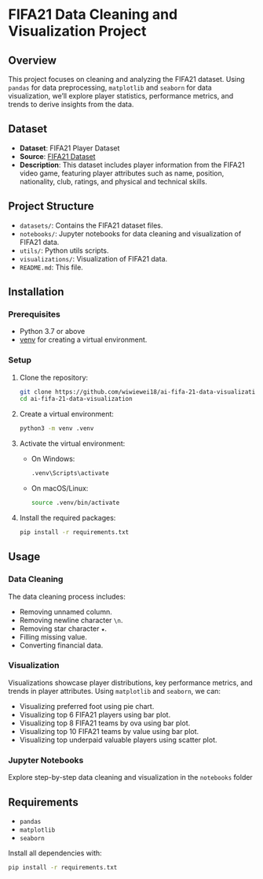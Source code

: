 # FIFA21 Data Cleaning and Visualization Project

## Overview

This project focuses on cleaning and analyzing the FIFA21 dataset. Using `pandas` for data preprocessing, `matplotlib` and `seaborn` for data visualization, we’ll explore player statistics, performance metrics, and trends to derive insights from the data.

## Dataset

- **Dataset**: FIFA21 Player Dataset
- **Source**: [FIFA21 Dataset](https://storage.googleapis.com/rg-ai-bootcamp/assignment-1/fifa21_raw_data.csv)
- **Description**: This dataset includes player information from the FIFA21 video game, featuring player attributes such as name, position, nationality, club, ratings, and physical and technical skills.

## Project Structure

- `datasets/`: Contains the FIFA21 dataset files.
- `notebooks/`: Jupyter notebooks for data cleaning and visualization of FIFA21 data.
- `utils/`: Python utils scripts.
- `visualizations/`: Visualization of FIFA21 data.
- `README.md`: This file.

## Installation

### Prerequisites

- Python 3.7 or above
- [venv](https://docs.python.org/3/library/venv.html) for creating a virtual environment.

### Setup

1. Clone the repository:

   ```bash
   git clone https://github.com/wiwiewei18/ai-fifa-21-data-visualization.git
   cd ai-fifa-21-data-visualization
   ```

2. Create a virtual environment:

   ```bash
   python3 -m venv .venv
   ```

3. Activate the virtual environment:

   - On Windows:
     ```bash
     .venv\Scripts\activate
     ```
   - On macOS/Linux:
     ```bash
     source .venv/bin/activate
     ```

4. Install the required packages:
   ```bash
   pip install -r requirements.txt
   ```

## Usage

### Data Cleaning

The data cleaning process includes:

- Removing unnamed column.
- Removing newline character `\n`.
- Removing star character `★`.
- Filling missing value.
- Converting financial data.

### Visualization

Visualizations showcase player distributions, key performance metrics, and trends in player attributes. Using `matplotlib` and `seaborn`, we can:

- Visualizing preferred foot using pie chart.
- Visualizing top 6 FIFA21 players using bar plot.
- Visualizing top 8 FIFA21 teams by ova using bar plot.
- Visualizing top 10 FIFA21 teams by value using bar plot.
- Visualizing top underpaid valuable players using scatter plot.

### Jupyter Notebooks

Explore step-by-step data cleaning and visualization in the `notebooks` folder

## Requirements

- `pandas`
- `matplotlib`
- `seaborn`

Install all dependencies with:

```bash
pip install -r requirements.txt
```

